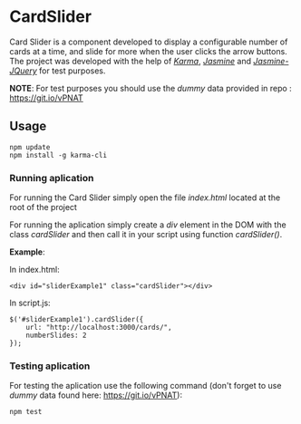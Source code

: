 # CardSlider
Card Slider is a component developed to display a configurable number of cards at a time, and slide for more when the user clicks the arrow buttons.
The project was developed with the help of [*Karma*](https://karma-runner.github.io/1.0/index.html), [*Jasmine*](https://github.com/jasmine/jasmine) and [*Jasmine-JQuery*](https://github.com/velesin/jasmine-jquery) for test purposes.

**NOTE**: For test purposes you should use the *dummy* data provided in repo : https://git.io/vPNAT

## Usage

    npm update
    npm install -g karma-cli

### Running aplication
For running the Card Slider simply open the file *index.html* located at the root of the project

For running the aplication simply create a *div* element in the DOM with the class *cardSlider* and then call it in your script using function *cardSlider()*.

**Example**:

In index.html:

    <div id="sliderExample1" class="cardSlider"></div>  
    
In script.js:

    $('#sliderExample1').cardSlider({
        url: "http://localhost:3000/cards/",
        numberSlides: 2
    });

### Testing aplication
For testing the aplication use the following command (don't forget to use *dummy* data found here: https://git.io/vPNAT):

    npm test

